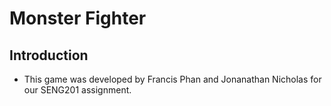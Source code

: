 # Monster Fighter

## Introduction
* This game was developed by Francis Phan and Jonanathan Nicholas for our SENG201 assignment.



